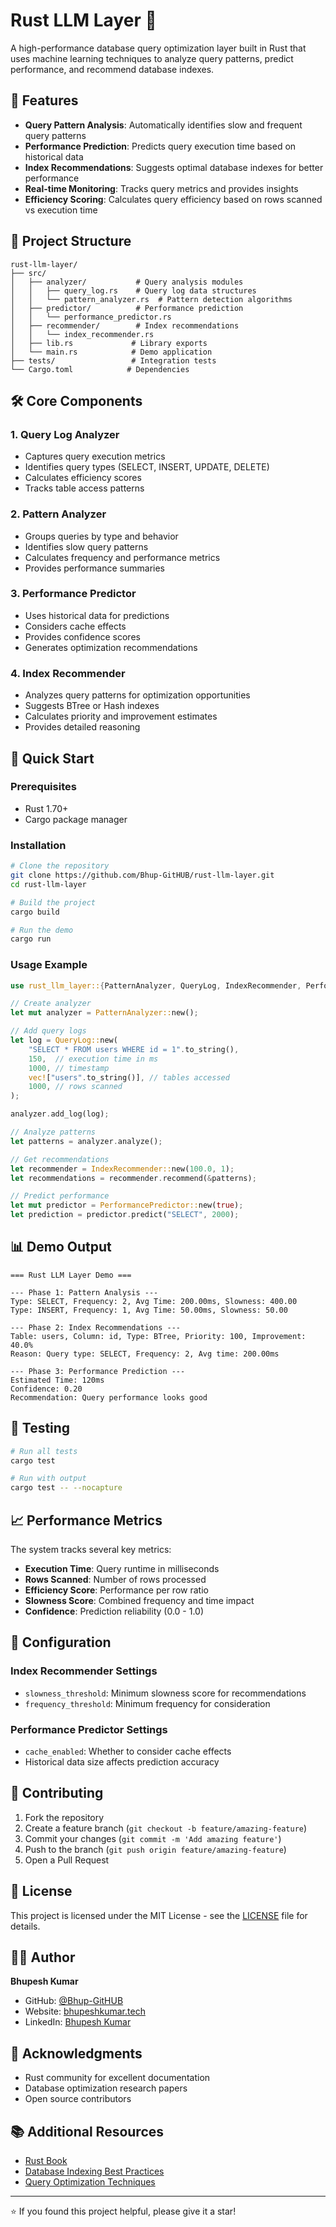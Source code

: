 # Rust LLM Layer 🦀

A high-performance database query optimization layer built in Rust that uses machine learning techniques to analyze query patterns, predict performance, and recommend database indexes.

## 🚀 Features

- **Query Pattern Analysis**: Automatically identifies slow and frequent query patterns
- **Performance Prediction**: Predicts query execution time based on historical data
- **Index Recommendations**: Suggests optimal database indexes for better performance
- **Real-time Monitoring**: Tracks query metrics and provides insights
- **Efficiency Scoring**: Calculates query efficiency based on rows scanned vs execution time

## 📁 Project Structure

```
rust-llm-layer/
├── src/
│   ├── analyzer/           # Query analysis modules
│   │   ├── query_log.rs    # Query log data structures
│   │   └── pattern_analyzer.rs  # Pattern detection algorithms
│   ├── predictor/          # Performance prediction
│   │   └── performance_predictor.rs
│   ├── recommender/        # Index recommendations
│   │   └── index_recommender.rs
│   ├── lib.rs             # Library exports
│   └── main.rs            # Demo application
├── tests/                 # Integration tests
└── Cargo.toml            # Dependencies
```

## 🛠️ Core Components

### 1. Query Log Analyzer

- Captures query execution metrics
- Identifies query types (SELECT, INSERT, UPDATE, DELETE)
- Calculates efficiency scores
- Tracks table access patterns

### 2. Pattern Analyzer

- Groups queries by type and behavior
- Identifies slow query patterns
- Calculates frequency and performance metrics
- Provides performance summaries

### 3. Performance Predictor

- Uses historical data for predictions
- Considers cache effects
- Provides confidence scores
- Generates optimization recommendations

### 4. Index Recommender

- Analyzes query patterns for optimization opportunities
- Suggests BTree or Hash indexes
- Calculates priority and improvement estimates
- Provides detailed reasoning

## 🚀 Quick Start

### Prerequisites

- Rust 1.70+
- Cargo package manager

### Installation

```bash
# Clone the repository
git clone https://github.com/Bhup-GitHUB/rust-llm-layer.git
cd rust-llm-layer

# Build the project
cargo build

# Run the demo
cargo run
```

### Usage Example

```rust
use rust_llm_layer::{PatternAnalyzer, QueryLog, IndexRecommender, PerformancePredictor};

// Create analyzer
let mut analyzer = PatternAnalyzer::new();

// Add query logs
let log = QueryLog::new(
    "SELECT * FROM users WHERE id = 1".to_string(),
    150,  // execution time in ms
    1000, // timestamp
    vec!["users".to_string()], // tables accessed
    1000, // rows scanned
);

analyzer.add_log(log);

// Analyze patterns
let patterns = analyzer.analyze();

// Get recommendations
let recommender = IndexRecommender::new(100.0, 1);
let recommendations = recommender.recommend(&patterns);

// Predict performance
let mut predictor = PerformancePredictor::new(true);
let prediction = predictor.predict("SELECT", 2000);
```

## 📊 Demo Output

```
=== Rust LLM Layer Demo ===

--- Phase 1: Pattern Analysis ---
Type: SELECT, Frequency: 2, Avg Time: 200.00ms, Slowness: 400.00
Type: INSERT, Frequency: 1, Avg Time: 50.00ms, Slowness: 50.00

--- Phase 2: Index Recommendations ---
Table: users, Column: id, Type: BTree, Priority: 100, Improvement: 40.0%
Reason: Query type: SELECT, Frequency: 2, Avg time: 200.00ms

--- Phase 3: Performance Prediction ---
Estimated Time: 120ms
Confidence: 0.20
Recommendation: Query performance looks good
```

## 🧪 Testing

```bash
# Run all tests
cargo test

# Run with output
cargo test -- --nocapture
```

## 📈 Performance Metrics

The system tracks several key metrics:

- **Execution Time**: Query runtime in milliseconds
- **Rows Scanned**: Number of rows processed
- **Efficiency Score**: Performance per row ratio
- **Slowness Score**: Combined frequency and time impact
- **Confidence**: Prediction reliability (0.0 - 1.0)

## 🔧 Configuration

### Index Recommender Settings

- `slowness_threshold`: Minimum slowness score for recommendations
- `frequency_threshold`: Minimum frequency for consideration

### Performance Predictor Settings

- `cache_enabled`: Whether to consider cache effects
- Historical data size affects prediction accuracy

## 🤝 Contributing

1. Fork the repository
2. Create a feature branch (`git checkout -b feature/amazing-feature`)
3. Commit your changes (`git commit -m 'Add amazing feature'`)
4. Push to the branch (`git push origin feature/amazing-feature`)
5. Open a Pull Request

## 📝 License

This project is licensed under the MIT License - see the [LICENSE](LICENSE) file for details.

## 👨‍💻 Author

**Bhupesh Kumar**

- GitHub: [@Bhup-GitHUB](https://github.com/Bhup-GitHUB)
- Website: [bhupeshkumar.tech](https://www.bhupeshkumar.tech)
- LinkedIn: [Bhupesh Kumar](https://linkedin.com/in/bhupesh-kumar)

## 🙏 Acknowledgments

- Rust community for excellent documentation
- Database optimization research papers
- Open source contributors

## 📚 Additional Resources

- [Rust Book](https://doc.rust-lang.org/book/)
- [Database Indexing Best Practices](https://use-the-index-luke.com/)
- [Query Optimization Techniques](https://www.postgresql.org/docs/current/query-performance.html)

---

⭐ If you found this project helpful, please give it a star!
